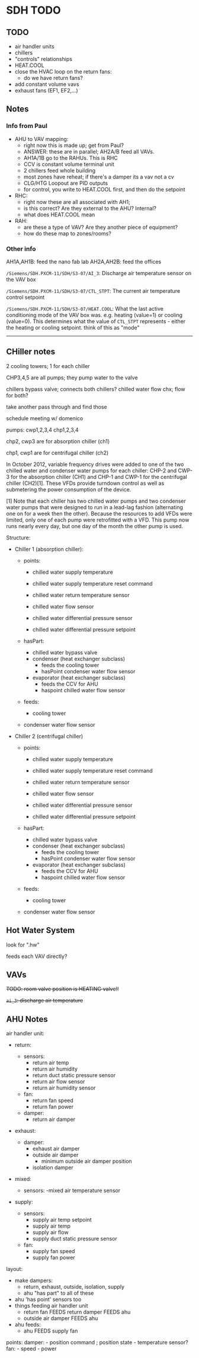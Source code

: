 # SDH TODO

## TODO

- air handler units
- chillers
- "controls" relationships
- HEAT.COOL
- close the HVAC loop on the return fans:
    - do we have return fans?
- add constant volume vavs
- exhaust fans (EF1, EF2,...)

## Notes

### Info from Paul

- AHU to VAV mapping:
    - right now this is made up; get from Paul?
    - ANSWER: these are in parallel; AH2A/B feed all VAVs.
    - AH1A/1B go to the RAHUs. This is RHC
    - CCV is constant volume terminal unit
    - 2 chillers feed whole building
    - most zones have reheat; if there's a damper its a vav not a cv
    - CLG/HTG Loopout are PID outputs
    - for control, you write to HEAT.COOL first, and then do the setpoint
- RHC:
    - right now these are all associated with AH1;
    - is this correct? Are they external to the AHU? Internal?
    - what does HEAT.COOL mean
- RAH:
    - are these a type of VAV? Are they another piece of equipment?
    - how do these map to zones/rooms?

### Other info

AH1A,AH1B: feed the nano fab lab
AH2A,AH2B: feed the offices

`/Siemens/SDH.PXCM-11/SDH/S3-07/AI_3`: 
Discharge air temperature sensor on the VAV box 

`/Siemens/SDH.PXCM-11/SDH/S3-07/CTL_STPT`:
The current air temperature control setpoint

`/Siemens/SDH.PXCM-11/SDH/S3-07/HEAT.COOL`: 
What the last active conditioning mode of the VAV box was. e.g. heating (value=1)  or cooling (value=0). This determines what the value of `CTL_STPT` represents - either the heating or cooling setpoint. 
think of this as "mode"

---

## CHiller notes

2 cooling towers; 1 for each chiller

CHP3,4,5 are all pumps; they pump water to the valve

chillers bypass valve; connects both chillers?
chilled water flow chx; flow for both?

take another pass through and find those

schedule meeting w/ domenico

pumps:
cwp1,2,3,4
chp1,2,3,4

chp2, cwp3 are for absorption chiller (ch1)

chp1, cwp1 are for centrifugal chiller (ch2)

In October 2012, variable frequency drives were added to one of the two chilled water and condenser water pumps for each chiller: CHP-2 and CWP-3 for the absorption chiller (CH1) and CHP-1 and CWP-1 for the centrifugal chiller (CH2)[1]. These VFDs provide turndown control as well as submetering the power consumption of the device.


[1] Note that each chiller has two chilled water pumps and two condenser water pumps that were designed to run in a lead-lag fashion (alternating one on for a week then the other). Because the resources to add VFDs were limited, only one of each pump were retrofitted with a VFD. This pump now runs nearly every day, but one day of the month the other pump is used.

Structure:

- Chiller 1 (absorption chiller):
    - points: 
        - chilled water supply temperature
        - chilled water supply temperature reset command

        - chilled water return temperature sensor

        - chilled water flow sensor

        - chilled water differential pressure sensor
        - chilled water differential pressure setpoint
    - hasPart:
        - chilled water bypass valve
        - condenser (heat exchanger subclass)
            - feeds the cooling tower
            - hasPoint condenser water flow sensor
        - evaporator (heat exchanger subclass)
            - feeds the CCV for AHU
            - haspoint chilled water flow sensor

    - feeds:
        - cooling tower

    - condenser water flow sensor


- Chiller 2 (centrifugal chiller)
    - points: 
        - chilled water supply temperature
        - chilled water supply temperature reset command

        - chilled water return temperature sensor

        - chilled water flow sensor

        - chilled water differential pressure sensor
        - chilled water differential pressure setpoint
    - hasPart:
        - chilled water bypass valve
        - condenser (heat exchanger subclass)
            - feeds the cooling tower
            - hasPoint condenser water flow sensor
        - evaporator (heat exchanger subclass)
            - feeds the CCV for AHU
            - haspoint chilled water flow sensor

    - feeds:
        - cooling tower

    - condenser water flow sensor

## Hot Water System

look for "\.hw" 

feeds each VAV directly?

## VAVs

~~TODO: room valve position is HEATING valve!!~~

~~`ai_3`: discharge air temperature~~

## AHU Notes

air handler unit:
- return:
    - sensors:
        - return air temp
        - return air humidity
        - return duct static pressure sensor
        - return air flow sensor
        - return air humidity sensor
    - fan:
        - return fan speed
        - return fan power
    - damper:
        - return air damper

- exhaust:
    - damper:
        - exhaust air damper
        - outside air damper
            - minimum outside air damper position
        - isolation damper

- mixed:
    - sensors:
        -mixed air temperature sensor

- supply:
    - sensors:
        - supply air temp setpoint
        - supply air temp
        - supply air flow
        - supply duct static pressure sensor
    - fan:
        - supply fan speed
        - supply fan power


layout:
- make dampers:
    - return, exhaust, outside, isolation, supply
    - ahu "has part" to all of these
- ahu 'has point' sensors too
- things feeding air handler unit
    - return fan FEEDS return damper FEEDS ahu
    - outside air damper FEEDS ahu
- ahu feeds:
    - ahu FEEDS supply fan

points:
    damper:
        - position command ; position state
        - temperature sensor?
    fan:
        - speed
        - power
